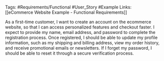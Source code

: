 


Tags: #Requirements/Functional #User_Story #Example 
Links: [[eCommerce Website Example - Functional Requirements]]


As a first-time customer, I want to create an account on the ecommerce website, so that I can access personalized features and checkout faster. I expect to provide my name, email address, and password to complete the registration process. Once registered, I should be able to update my profile information, such as my shipping and billing address, view my order history, and receive promotional emails or newsletters. If I forget my password, I should be able to reset it through a secure verification process.

